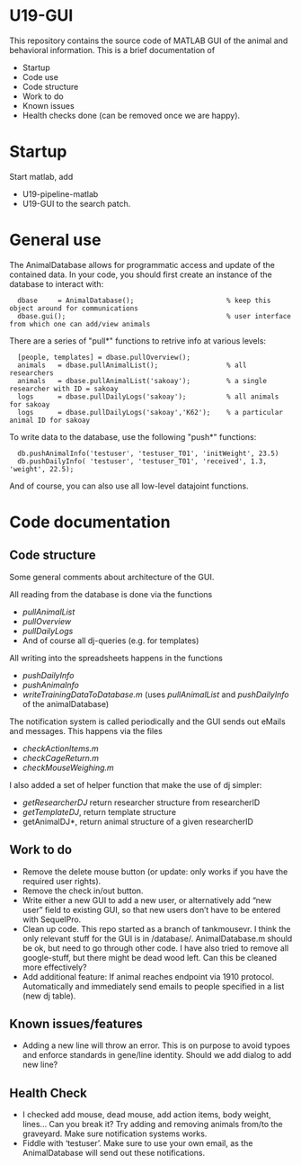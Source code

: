 # U19-GUI
This repository contains the source code of MATLAB GUI of the animal and behavioral information. This is a brief documentation of
* Startup
* Code use
* Code structure
* Work to do
* Known issues
* Health checks done (can be removed once we are happy).

# Startup
Start matlab, add 
* U19-pipeline-matlab 
* U19-GUI
to the search patch. 

# General use
The AnimalDatabase allows for programmatic access and update of the contained data. In your code, you should first create an instance of the database to interact with:

      dbase     = AnimalDatabase();                       % keep this object around for communications
      dbase.gui();                                        % user interface from which one can add/view animals

There are a series of "pull*" functions to retrive info at various levels:

      [people, templates] = dbase.pullOverview();
      animals   = dbase.pullAnimalList();                 % all researchers
      animals   = dbase.pullAnimalList('sakoay');         % a single researcher with ID = sakoay
      logs      = dbase.pullDailyLogs('sakoay');          % all animals for sakoay
      logs      = dbase.pullDailyLogs('sakoay','K62');    % a particular animal ID for sakoay

To write data to the database, use the following "push*" functions:

      db.pushAnimalInfo('testuser', 'testuser_T01', 'initWeight', 23.5)
      db.pushDailyInfo( 'testuser', 'testuser_T01', 'received', 1.3, 'weight', 22.5);

And of course, you can also use all low-level datajoint functions.

# Code documentation
## Code structure
Some general comments about architecture of the GUI.

All reading from the database is done via the functions
* *pullAnimalList*
* *pullOverview*
* *pullDailyLogs*
* And of course all dj-queries (e.g. for templates)

All writing into the spreadsheets happens in the functions
* *pushDailyInfo*
* *pushAnimaInfo*
* *writeTrainingDataToDatabase.m* (uses *pullAnimalList* and *pushDailyInfo* of the animalDatabase)

The notification system is called periodically and the GUI sends out eMails and messages. This happens via the files
* *checkActionItems.m*
* *checkCageReturn.m*
* *checkMouseWeighing.m*

I also added a set of helper function that make the use of dj simpler:
* *getResearcherDJ* return researcher structure from researcherID
* *getTemplateDJ*, return template structure
* getAnimalDJ*, return animal structure of a given researcherID

## Work to do
* Remove the delete mouse button (or update: only works if you have the required user rights).
* Remove the check in/out button.
* Write either a new GUI to add a new user, or alternatively add “new user” field to existing GUI, so that new users don’t have to be entered with SequelPro.
* Clean up code. This repo started as a branch of tankmousevr. I think the only relevant stuff for the GUI is in /database/. AnimalDatabase.m should be ok, but need to go through other code. I have also tried to remove all google-stuff, but there might be dead wood left. Can this be cleaned more effectively?
* Add additional feature: If animal reaches endpoint via 1910 protocol. Automatically and immediately send emails to people specified in a list (new dj table).

## Known issues/features
* Adding a new line will throw an error. This is on purpose to avoid typoes and enforce standards in gene/line identity. Should we add dialog to add new line?

## Health Check
* I checked add mouse, dead mouse, add action items, body weight, lines… Can you break it? Try adding and removing animals from/to the graveyard. Make sure notification systems works.
* Fiddle with ‘testuser’. Make sure to use your own email, as the AnimalDatabase will send out these notifications.
